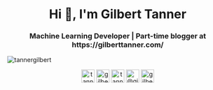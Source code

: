 <h1 align="center">Hi 👋, I'm Gilbert Tanner</h1>
<h3 align="center">Machine Learning Developer | Part-time blogger at https://gilberttanner.com/</h3>

<img align="center" src="https://github-readme-stats.vercel.app/api?username=tannergilbert&show_icons=true" alt="tannergilbert" />

<p align="center">
<a href="https://twitter.com/tanner__gilbert" target="blank"><img align="center" src="https://cdn.jsdelivr.net/npm/simple-icons@3.0.1/icons/twitter.svg" alt="tanner__gilbert" height="30" width="30" /></a>
<a href="https://linkedin.com/in/gilbert-tanner" target="blank"><img align="center" src="https://cdn.jsdelivr.net/npm/simple-icons@3.0.1/icons/linkedin.svg" alt="gilbert-tanner" height="30" width="30" /></a>
<a href="https://kaggle.com/tannergi" target="blank"><img align="center" src="https://cdn.jsdelivr.net/npm/simple-icons@3.0.1/icons/kaggle.svg" alt="tannergi" height="30" width="30" /></a>
<a href="https://medium.com/@gilberttanner" target="blank"><img align="center" src="https://cdn.jsdelivr.net/npm/simple-icons@3.0.1/icons/medium.svg" alt="@gilberttanner" height="30" width="30" /></a>
<a href="https://www.youtube.com/c/gilbert tanner" target="blank"><img align="center" src="https://cdn.jsdelivr.net/npm/simple-icons@3.0.1/icons/youtube.svg" alt="gilbert tanner" height="30" width="30" /></a>
</p>
